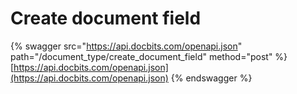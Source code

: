 # Create document field

{% swagger src="https://api.docbits.com/openapi.json" path="/document_type/create_document_field" method="post" %}
[https://api.docbits.com/openapi.json](https://api.docbits.com/openapi.json)
{% endswagger %}
